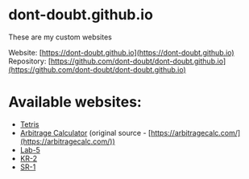 # dont-doubt.github.io
These are my custom websites

Website: [https://dont-doubt.github.io](https://dont-doubt.github.io) <br>
Repository: [https://github.com/dont-doubt/dont-doubt.github.io](https://github.com/dont-doubt/dont-doubt.github.io)

# Available websites:
* [Tetris](https://dont-doubt.github.io/tetris)
* [Arbitrage Calculator](https://dont-doubt.github.io/arbitrage) (original source - [https://arbitragecalc.com/](https://arbitragecalc.com/))
* [Lab-5](https://dont-doubt.github.io/lab-5)
* [KR-2](https://dont-doubt.github.io/kr-2)
* [SR-1](https://dont-doubt.github.io/sr-1)